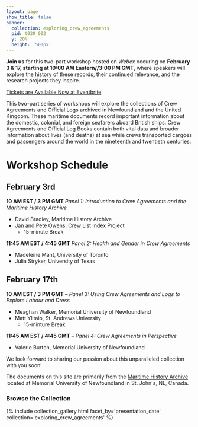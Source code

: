 ```yaml
---
layout: page
show_title: false
banner:
  collection: exploring_crew_agreements
  pid: t030_002
  y: 20%
  height: '500px'
---
```


__Join us__ for this two-part workshop hosted on _Webex_ occuring on __February 3 & 17, starting at 10:00 AM Eastern//3:00 PM GMT__, where speakers will explore the history of these records, their continued relevance, and the research projects they inspire.

[Tickets are Available Now at Eventbrite](https://exploring-british-imperial-crew-agreements.eventbrite.com)

This two-part series of workshops will explore the collections of Crew Agreements and Official Logs archived in Newfoundland and the United Kingdom. These maritime documents record important information about the domestic, colonial, and foreign seafarers aboard British ships. Crew Agreements and Official Log Books contain both vital data and broader information about lives (and deaths) at sea while crews transported cargoes and passengers around the world in the nineteenth and twentieth centuries.

# Workshop Schedule

## February 3rd

__10 AM EST / 3 PM GMT__ _Panel 1: Introduction to Crew Agreements and the Maritime History Archive_

- David Bradley, Maritime History Archive
- Jan and Pete Owens, Crew List Index Project
  - 15-minute Break

__11:45 AM EST / 4:45 GMT__ _Panel 2: Health and Gender in Crew Agreements_

- Madeleine Mant, University of Toronto
- Julia Stryker, University of Texas

## February 17th

__10 AM EST / 3 PM GMT__ – _Panel 3: Using Crew Agreements and Logs to Explore Labour and Dress_

- Meaghan Walker, Memorial University of Newfoundland
- Matt Ylitalo, St. Andrews University
  - 15-minture Break

__11:45 AM EST / 4:45 GMT__ – _Panel 4: Crew Agreements in Perspective_

- Valerie Burton, Memorial University of Newfoundland

We look forward to sharing our passion about this unparalleled collection with you soon!

The documents on this site are primarily from the [Maritime History Archive](https://www.mun.ca/mha/) located at Memorial University of Newfoundland in St. John's, NL, Canada.

### Browse the Collection

{% include collection_gallery.html facet_by='presentation_date' collection='exploring_crew_agreements' %}

